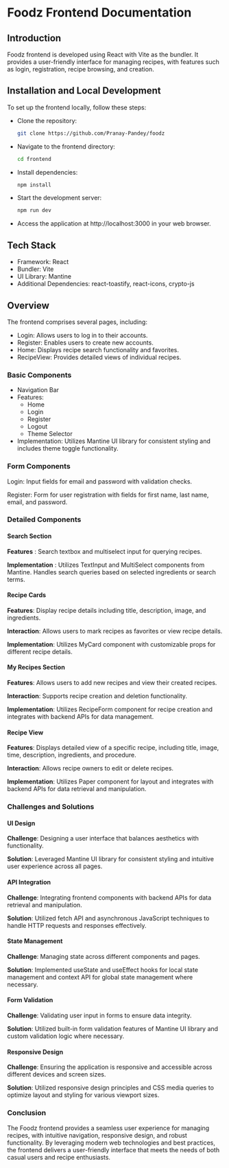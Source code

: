 # Foodz Frontend Documentation

## Introduction
Foodz frontend is developed using React with Vite as the bundler. It provides a user-friendly interface for managing recipes, with features such as login, registration, recipe browsing, and creation.

## Installation and Local Development
To set up the frontend locally, follow these steps:

- Clone the repository:

    ```bash
    git clone https://github.com/Pranay-Pandey/foodz
    ```
- Navigate to the frontend directory:

    ```bash
    cd frontend
    ```
- Install dependencies:

    ```bash
    npm install
    ```

- Start the development server:
    
    ```bash
    npm run dev
    ```
- Access the application at http://localhost:3000 in your web browser.

## Tech Stack
- Framework: React
- Bundler: Vite
- UI Library: Mantine
- Additional Dependencies: react-toastify, react-icons, crypto-js

## Overview
The frontend comprises several pages, including:

- Login: Allows users to log in to their accounts.
- Register: Enables users to create new accounts.
- Home: Displays recipe search functionality and favorites.
- RecipeView: Provides detailed views of individual recipes.

### Basic Components

- Navigation Bar
- Features: 
    - Home 
    - Login 
    - Register
    - Logout
    - Theme Selector
- Implementation: Utilizes Mantine UI library for consistent styling and includes theme toggle functionality.

### Form Components

Login: Input fields for email and password with validation checks.


Register: Form for user registration with fields for first name, last name, email, and password.


### Detailed Components

#### Search Section

**Features** : Search textbox and multiselect input for querying recipes.

**Implementation** : Utilizes TextInput and MultiSelect components from Mantine. Handles search queries based on selected ingredients or search terms.


#### Recipe Cards

**Features**: Display recipe details including title, description, image, and ingredients.

**Interaction**: Allows users to mark recipes as favorites or view recipe details.

**Implementation**: Utilizes MyCard component with customizable props for different recipe details.

#### My Recipes Section
**Features**: Allows users to add new recipes and view their created recipes.

**Interaction**: Supports recipe creation and deletion functionality.

**Implementation**: Utilizes RecipeForm component for recipe creation and integrates with backend APIs for data management.

#### Recipe View
**Features**: Displays detailed view of a specific recipe, including title, image, time, description, ingredients, and procedure.

**Interaction**: Allows recipe owners to edit or delete recipes.

**Implementation**: Utilizes Paper component for layout and integrates with backend APIs for data retrieval and manipulation.

### Challenges and Solutions
#### UI Design
**Challenge**: Designing a user interface that balances aesthetics with functionality.

**Solution**: Leveraged Mantine UI library for consistent styling and intuitive user experience across all pages.

#### API Integration
**Challenge**: Integrating frontend components with backend APIs for data retrieval and manipulation.

**Solution**: Utilized fetch API and asynchronous JavaScript techniques to handle HTTP requests and responses effectively.

#### State Management
**Challenge**: Managing state across different components and pages.

**Solution**: Implemented useState and useEffect hooks for local state management and context API for global state management where necessary.

#### Form Validation
**Challenge**: Validating user input in forms to ensure data integrity.

**Solution**: Utilized built-in form validation features of Mantine UI library and custom validation logic where necessary.

#### Responsive Design
**Challenge**: Ensuring the application is responsive and accessible across different devices and screen sizes.

**Solution**: Utilized responsive design principles and CSS media queries to optimize layout and styling for various viewport sizes.



### Conclusion
The Foodz frontend provides a seamless user experience for managing recipes, with intuitive navigation, responsive design, and robust functionality. By leveraging modern web technologies and best practices, the frontend delivers a user-friendly interface that meets the needs of both casual users and recipe enthusiasts.
